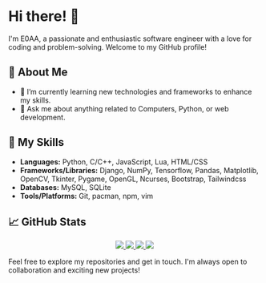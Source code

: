 # Hi there! 👋

I'm E0AA, a passionate and enthusiastic software engineer with a love for coding and problem-solving. Welcome to my GitHub profile!

## 🌱 About Me

- 🌱 I’m currently learning new technologies and frameworks to enhance my skills.
- 💬 Ask me about anything related to Computers, Python, or web development.

## 🚀 My Skills

- **Languages:** Python, C/C++, JavaScript, Lua, HTML/CSS
- **Frameworks/Libraries:** Django, NumPy, Tensorflow, Pandas, Matplotlib, OpenCV, Tkinter, Pygame, OpenGL, Ncurses, Bootstrap, Tailwindcss
- **Databases:** MySQL, SQLite
- **Tools/Platforms:** Git, pacman, npm, vim

## 📈 GitHub Stats

<p align="center">    
    <a href="https://github.com/E0AA">
        <img src="https://github-readme-stats.vercel.app/api?username=E0AA&show_icons=true&theme=react">
        <img src="https://github-readme-stats.vercel.app/api/top-langs/?username=E0AA&layout=compact&theme=react">
        <img src="https://github-readme-streak-stats.herokuapp.com/?user=E0AA&theme=react">
        <img src="https://github-profile-trophy.vercel.app/?username=E0AA">
    </a>
</p>

Feel free to explore my repositories and get in touch. I'm always open to collaboration and exciting new projects!

